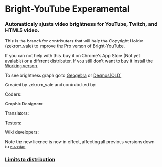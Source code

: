 # Bright-YouTube Experamental
<h3>
  Automaticaly ajusts video brightness for YouTube, Twitch, and HTML5 video.
</h3>
This is the branch for contributers that will help the Copyright Holder (zekrom_vale)
to improve the Pro verson of Bright-YouTube.

If you can not help with this, buy it on Chrome's App Store (Not yet avalable) or a
diferent distributer.  If you still don't want to buy it install the <a 
href="https://github.com/zekrom-vale/Bright-YouTube/tree/Working">Working verson</a>.

To see brightness graph go to <a href="https://ggbm.at/hh964TbP">Geogebra</a> or <a href="https://www.desmos.com/calculator/9j6xmk4snl">Desmos[OLD]</a>

Created by zekrom_vale and contrubuited by:

Coders:

Graphic Designers:

Translators:

Testers:

Wiki developers:

Note the new licence is now in effect, affecting all previous versions down to 
<a href="https://github.com/zekrom-vale/Bright-YouTube/commit/697cda09f8c41e3965349f3368485006913f2728">
  <code class="commit-sha">697cda0</code>
</a>

<h3>
  <a href="https://github.com/zekrom-vale/Bright-YouTube/blob/Experimental/distribution.md">
    Limits to distribution
  </a>
</h3>
